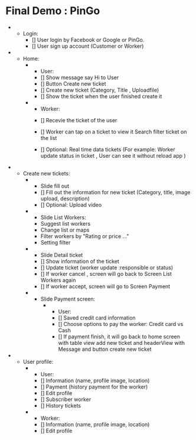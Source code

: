 # Final Demo : PinGo

- * Login:
      - [] User login by Facebook or Google or PinGo.
      - [] User sign up account (Customer or Worker)          
- * Home:
    - + User:
      - [] Show message say Hi to User 
      - [] Button Create new ticket 
      - [] Create new ticket (Category, Title , Uploadfile)
      - [] Show the ticket when the user finished create it 
    - + Worker:
      - [] Recevie the  ticket of the user 
      - [] Worker can tap on a ticket to view it 
Search filter ticket on the list

      - [] Optional: Real time data tickets (For example: Worker update status in ticket , User can see it without reload app )
- * Create new tickets: 
    - * Slide fill out 
      - [] Fill out the information for new ticket (Category, title, image upload, description)
      - [] Optional: Upload video
    - * Slide List Workers: 
      - Suggest list workers 
      - Change list or maps 
      - Filter workers by "Rating or price ..."
      - Setting filter
    - * Slide Detail ticket
      - [] Show information of the ticket
      - [] Update ticket (worker update :responsible or status)
      - [] If worker cancel , screen will go back to Screen List Workers again 
      - [] If worker accept, screen will go to Screen Payment 
    - * Slide Payment screen:
        - + User:
          - [] Saved credit card information
          - [] Choose options to pay the worker: Credit card vs Cash
          - [] If payment finish, it will go back to home screen with table view add new ticket and headerView with Message and button create new ticket
- * User profile:
    - + User:
      - [] Information (name, profile image, location)
      - [] Payment (history payment for the worker)
      - [] Edit profile
      - [] Subscriber worker
      - [] History tickets
    - + Worker:
      - [] Information (name, profile image, location)
      - [] Edit profile

